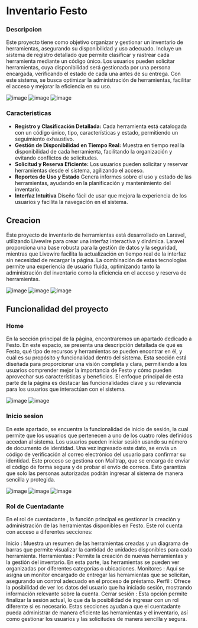 

# Inventario Festo

### Descripcion

Este proyecto tiene como objetivo organizar y gestionar un inventario de herramientas, asegurando su disponibilidad y uso adecuado. Incluye un sistema de registro detallado que permite clasificar y rastrear cada herramienta mediante un código único. Los usuarios pueden solicitar herramientas, cuya disponibilidad será gestionada por una persona encargada, verificando el estado de cada una antes de su entrega. Con este sistema, se busca optimizar la administración de herramientas, facilitar el acceso y mejorar la eficiencia en su uso.


![image](https://github.com/user-attachments/assets/c3148fdc-9c01-4c38-8e2c-a9f34018e930)
![image](https://github.com/user-attachments/assets/5f9b9f09-0269-4a63-949c-dab53e95c942)
![image](https://github.com/user-attachments/assets/56c8570e-66ca-434c-837d-37e9943b0b28)




### Caracteristicas

- **Registro y Clasificación Detallada:** 
Cada herramienta está catalogada con un código único, tipo, características y estado, permitiendo un seguimiento exhaustivo.
- **Gestión de Disponibilidad en Tiempo Real:**
Muestra en tiempo real la disponibilidad de cada herramienta, facilitando la organización y evitando conflictos de solicitudes.
- **Solicitud y Reserva Eficiente:**
 Los usuarios pueden solicitar y reservar herramientas desde el sistema, agilizando el acceso.
- **Reportes de Uso y Estado**
Genera informes sobre el uso y estado de las herramientas, ayudando en la planificación y mantenimiento del inventario.
- **Interfaz Intuitiva**
Diseño fácil de usar que mejora la experiencia de los usuarios y facilita la navegación en el sistema.



## Creacion

Este proyecto de inventario de herramientas está desarrollado en Laravel, utilizando Livewire para crear una interfaz interactiva y dinámica. Laravel proporciona una base robusta para la gestión de datos y la seguridad, mientras que Livewire facilita la actualización en tiempo real de la interfaz sin necesidad de recargar la página. La combinación de estas tecnologías permite una experiencia de usuario fluida, optimizando tanto la administración del inventario como la eficiencia en el acceso y reserva de herramientas.

![image](https://github.com/user-attachments/assets/2030530b-8bff-4fcb-9e97-06831cc3c832)
![image](https://github.com/user-attachments/assets/cd6a956c-1911-43e7-ae76-512d8bdbbc9b)
![image](https://github.com/user-attachments/assets/0e33f577-dcac-4e66-82a4-39c352c4b9c3)




## Funcionalidad del proyecto

### Home
En la sección principal de la página, encontraremos un apartado dedicado a Festo. En este espacio, se presenta una descripción detallada de qué es Festo, qué tipo de recursos y herramientas se pueden encontrar en él, y cuál es su propósito y funcionalidad dentro del sistema. Esta sección está diseñada para proporcionar una visión completa y clara, permitiendo a los usuarios comprender mejor la importancia de Festo y cómo pueden aprovechar sus características y beneficios. El enfoque principal de esta parte de la página es destacar las funcionalidades clave y su relevancia para los usuarios que interactúan con el sistema.

![image](https://github.com/user-attachments/assets/1bc5915f-b7d8-4dff-a38a-8fe6e8c8a721)
![image](https://github.com/user-attachments/assets/bc4028f4-615e-4039-bcde-e8c93b14c47b)


### Inicio sesion

En este apartado, se encuentra la funcionalidad de inicio de sesión, la cual permite que los usuarios que pertenecen a uno de los cuatro roles definidos accedan al sistema. Los usuarios pueden iniciar sesión usando su número de documento de identidad. Una vez ingresado este dato, se envía un código de verificación al correo electrónico del usuario para confirmar su identidad. Este proceso se gestiona con Mailtrap, que se encarga de enviar el código de forma segura y de probar el envío de correos. Esto garantiza que solo las personas autorizadas podrán ingresar al sistema de manera sencilla y protegida.

![image](https://github.com/user-attachments/assets/622ef83f-3be5-4d12-a3fe-903d47e1569a)
![image](https://github.com/user-attachments/assets/5398494f-9a82-4bbb-8ffc-e82fe3baa246)
![image](https://github.com/user-attachments/assets/23e8de38-30a7-4af9-ac3e-916f7d34ec24)

### Rol de Cuentadante



En el rol de cuentadante , la función principal es gestionar la creación y administración de las herramientas disponibles en Festo. Este rol cuenta con acceso a diferentes secciones:

Inicio : Muestra un resumen de las herramientas creadas y un diagrama de barras que permite visualizar la cantidad de unidades disponibles para cada herramienta.
Herramientas : Permite la creación de nuevas herramientas y la gestión del inventario. En esta parte, las herramientas se pueden ver organizadas por diferentes categorías o ubicaciones.
Monitores : Aquí se asigna un monitor encargado de entregar las herramientas que se solicitan, asegurando un control adecuado en el proceso de préstamo.
Perfil : Ofrece la posibilidad de ver los datos del usuario que ha iniciado sesión, mostrando información relevante sobre la cuenta.
Cerrar sesión : Esta opción permite finalizar la sesión actual, lo que da la posibilidad de ingresar con un rol diferente si es necesario.
Estas secciones ayudan a que el cuentadante pueda administrar de manera eficiente las herramientas y el inventario, así como gestionar los usuarios y las solicitudes de manera sencilla y segura.
